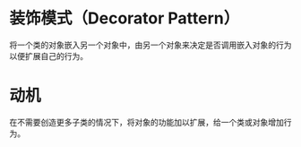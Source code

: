 # 装饰模式（Decorator Pattern）

将一个类的对象嵌入另一个对象中，由另一个对象来决定是否调用嵌入对象的行为以便扩展自己的行为。

# 动机

在不需要创造更多子类的情况下，将对象的功能加以扩展，给一个类或对象增加行为。
